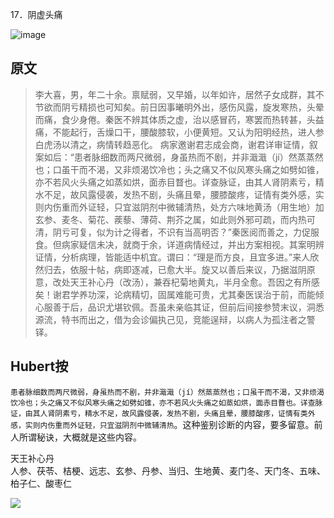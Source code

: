 17．阴虚头痛  

![image](https://mmbiz.qpic.cn/mmbiz_jpg/KnkQiaUcAGWt9ib8QwaYtnEicAtq03ibUibaFc44hxeUwS03o6ZPN6JLhPaRgQNhwliaYicGyN6cCKKWS2OKClbeFrmicg/0?wx_fmt=jpeg)  

## 原文  

> 李大喜，男，年二十余。禀赋弱，又早婚，以年如许，居然子女成群，其不节欲而阴亏精损也可知矣。前日因事曦明外出，感伤风露，旋发寒热，头晕而痛，食少身倦。秦医不辨其体质之虚，治以感冒药，寒罢而热转甚，头益痛，不能起行，舌燥口干，腰酸膝软，小便黄短。又认为阳明经热，进人参白虎汤以清之，病情转趋恶化。 
> 病家邀谢君志成会商，谢君详审证情，叙案如后：“患者脉细数而两尺微弱，身虽热而不剧，并非濈濈（jí）然蒸蒸然也；口虽干而不渴，又非烦渴饮冷也；头之痛又不似风寒头痛之如劈如锥，亦不若风火头痛之如蒸如烘，面赤目瞀也。详查脉证，由其人肾阴素亏，精水不足，故风露侵袭，发热不剧，头痛且晕，腰膝酸疼，证情有类外感，实则内伤重而外证轻，只宜滋阴剂中微辅清热，处方六味地黄汤（用生地）加玄参、麦冬、菊花、蒺藜、薄荷、荆芥之属，如此则外邪可疏，而内热可清，阴亏可复，似为计之得者，不识有当高明否？”秦医阅而善之，力促服食。但病家疑信未决，就商于余，详道病情经过，并出方案相视。其案明辨证情，分析病理，皆能适中机宜。谓曰：“理是而方良，且宜多进。”来人欣然归去，依服十帖，病即逐减，已愈大半。旋又以善后来议，乃据滋阴原意，改处天王补心丹（改汤），兼吞杞菊地黄丸，半月全愈。吾因之有所感矣！谢君学养功深，论病精切，固属难能可贵，尤其秦医误治于前，而能倾心服善于后，品识尤堪钦佩。吾虽未亲临其证，但前后间接参赞末议，洞悉源流，特书而出之，借为会诊偏执己见，竞能逞辩，以病人为孤注者之警铎。

## Hubert按  
`患者脉细数而两尺微弱，身虽热而不剧，并非濈濈（jí）然蒸蒸然也；口虽干而不渴，又非烦渴饮冷也；头之痛又不似风寒头痛之如劈如锥，亦不若风火头痛之如蒸如烘，面赤目瞀也。详查脉证，由其人肾阴素亏，精水不足，故风露侵袭，发热不剧，头痛且晕，腰膝酸疼，证情有类外感，实则内伤重而外证轻，只宜滋阴剂中微辅清热`。这种鉴别诊断的内容，要多留意。前人所谓秘诀，大概就是这些内容。

天王补心丹  
人参、茯苓、桔梗、远志、玄参、丹参、当归、生地黄、麦门冬、天门冬、五味、柏子仁、酸枣仁

![](https://upload-images.jianshu.io/upload_images/9738519-0aabc1e8a65f3ac5.png?imageMogr2/auto-orient/strip%7CimageView2/2/w/1240)  